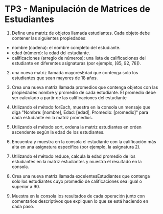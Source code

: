 # TP3 - Manipulación de Matrices de Estudiantes
1. Define una matriz de objetos llamada estudiantes. Cada objeto debe contener las siguientes propiedades: 
- nombre (cadena): el nombre completo del estudiante.
- edad (número): la edad del estudiante.
- calificaciones (arreglo de números): una lista de calificaciones del estudiante en diferentes asignaturas (por ejemplo, [85, 92, 78]).
2. una nueva matriz llamada mayoresEdad que contenga solo los estudiantes que sean mayores de 18 años.
3. Crea una nueva matriz llamada promedios que contenga objetos con las propiedades nombre y promedio de cada estudiante. El promedio debe ser calculado a partir de las calificaciones del estudiante
4. Utilizando el método forEach, muestra en la consola un mensaje que diga "Nombre: [nombre], Edad: [edad], Promedio: [promedio]" para cada estudiante en la matriz promedios.
5. Utilizando el método sort, ordena la matriz estudiantes en orden ascendente según la edad de los estudiantes.
6. Encuentra y muestra en la consola el estudiante con la calificación más alta en una asignatura específica (por ejemplo, la asignatura 2).
7. Utilizando el método reduce, calcula la edad promedio de los estudiantes en la matriz estudiantes y muestra el resultado en la consola.
8. Crea una nueva matriz llamada excelentesEstudiantes que contenga solo los estudiantes cuyo promedio de calificaciones sea igual o superior a 90.

9. Muestra en la consola los resultados de cada operación junto con comentarios descriptivos que expliquen lo que se está haciendo en cada paso.